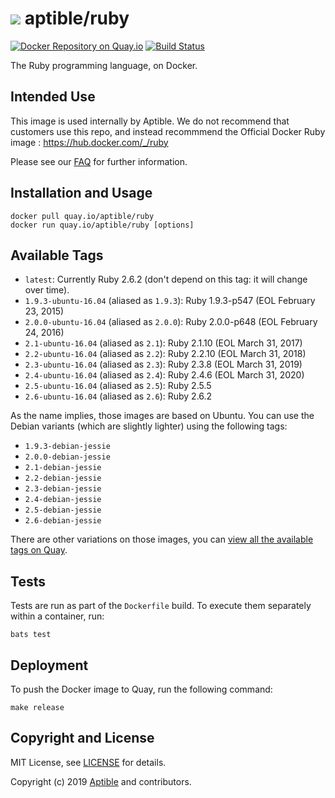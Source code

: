 # ![](https://gravatar.com/avatar/11d3bc4c3163e3d238d558d5c9d98efe?s=64) aptible/ruby

[![Docker Repository on Quay.io](https://quay.io/repository/aptible/ruby/status)](https://quay.io/repository/aptible/ruby)
[![Build Status](https://travis-ci.org/aptible/docker-ruby.svg?branch=master)](https://travis-ci.org/aptible/docker-ruby)

The Ruby programming language, on Docker.

## Intended Use

This image is used internally by Aptible. We do not recommend that customers
use this repo, and instead recommmend the Official Docker Ruby image :
https://hub.docker.com/_/ruby

Please see our [FAQ](https://www.aptible.com/documentation/enclave/tutorials/faq/aptible-base-images.html)
for further information.

## Installation and Usage

    docker pull quay.io/aptible/ruby
    docker run quay.io/aptible/ruby [options]

## Available Tags

* `latest`: Currently Ruby 2.6.2 (don't depend on this tag: it will change over time).
* `1.9.3-ubuntu-16.04` (aliased as `1.9.3`): Ruby 1.9.3-p547  (EOL February 23, 2015)
* `2.0.0-ubuntu-16.04` (aliased as `2.0.0`): Ruby 2.0.0-p648  (EOL February 24, 2016)
* `2.1-ubuntu-16.04`   (aliased as `2.1`):   Ruby 2.1.10  (EOL March 31, 2017)
* `2.2-ubuntu-16.04`   (aliased as `2.2`):   Ruby 2.2.10  (EOL March 31, 2018)
* `2.3-ubuntu-16.04`   (aliased as `2.3`):   Ruby 2.3.8  (EOL March 31, 2019)
* `2.4-ubuntu-16.04`   (aliased as `2.4`):   Ruby 2.4.6  (EOL March 31, 2020)
* `2.5-ubuntu-16.04`   (aliased as `2.5`):   Ruby 2.5.5
* `2.6-ubuntu-16.04`   (aliased as `2.6`):   Ruby 2.6.2

As the name implies, those images are based on Ubuntu. You can use the Debian
variants (which are slightly lighter) using the following tags:

* `1.9.3-debian-jessie`
* `2.0.0-debian-jessie`
* `2.1-debian-jessie`
* `2.2-debian-jessie`
* `2.3-debian-jessie`
* `2.4-debian-jessie`
* `2.5-debian-jessie`
* `2.6-debian-jessie`

There are other variations on those images, you can [view all the available
tags on Quay](https://quay.io/repository/aptible/ruby?tab=tags).

## Tests

Tests are run as part of the `Dockerfile` build. To execute them separately within a container, run:

    bats test

## Deployment

To push the Docker image to Quay, run the following command:

    make release

## Copyright and License

MIT License, see [LICENSE](LICENSE.md) for details.

Copyright (c) 2019 [Aptible](https://www.aptible.com) and contributors.

